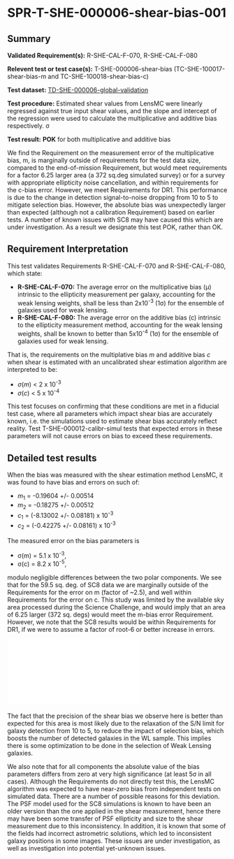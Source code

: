 # SPR-T-SHE-000006-shear-bias-001

## Summary

**Validated Requirement(s):** R-SHE-CAL-F-070, R-SHE-CAL-F-080

**Relevent test or test case(s):** T-SHE-000006-shear-bias (TC-SHE-100017-shear-bias-m and TC-SHE-100018-shear-bias-c)

**Test dataset:** [TD-SHE-000006-global-validation](TD-SHE-000006-global-validation.html)

**Test procedure:** Estimated shear values from LensMC were linearly regressed against true input shear values, and the slope and intercept of the regression were used to calculate the multiplicative and additive bias respectively. &sigma;

**Test result:** **POK** for both multiplicative and additive bias

We find the Requirement on the measurement error of the multiplicative bias, m, is marginally outside of requirements for the test data size, compared to the end-of-mission Requirement, but would meet requirements for a factor 6.25 larger area (a 372 sq.deg simulated survey) or for a survey with appropriate ellipticity noise cancellation, and within requirements for the c-bias error. However, we meet Requirements for DR1. This performance is due to the change in detection signal-to-noise dropping from 10 to 5 to mitigate selection bias. However, the absolute bias was unexpectedly larger than expected (although not a calibration Requirement) based on earlier tests. A number of known issues with SC8 may have caused this which are under investigation. As a result we designate this test POK, rather than OK.

## Requirement Interpretation

This test validates Requirements R-SHE-CAL-F-070 and R-SHE-CAL-F-080, which state:

* **R-SHE-CAL-F-070:** The average error on the multiplicative bias (&mu;) intrinsic to the ellipticity measurement per galaxy, accounting for the weak lensing weights, shall be less than 2x10<sup>-3</sup> (1&sigma;) for the ensemble of galaxies used for weak lensing.
* **R-SHE-CAL-F-080:** The average error on the additive bias (c) intrinsic to the ellipticity measurement method, accounting for the weak lensing weights, shall be known to better than 5x10<sup>-4</sup> (1&sigma;) for the ensemble of galaxies used for weak lensing.

That is, the requirements on the multiplative bias *m* and additive bias *c* when shear is estimated with an uncalibrated shear estimation algorithm are interpreted to be:

* *&sigma;*(*m*) < 2 x 10<sup>-3</sup>
* *&sigma;*(*c*) < 5 x 10<sup>-4</sup>

This test focuses on confirming that these conditions are met in a fiducial test case, where all parameters which impact shear bias are accurately known, i.e. the simulations used to estimate shear bias accurately reflect reality. Test T-SHE-000012-calibr-simul tests that expected errors in these parameters will not cause errors on bias to exceed these requirements.

## Detailed test results

When the bias was measured with the shear estimation method LensMC, it was found to have bias and errors on such of:

* *m*<sub>1</sub> = -0.19604 +/- 0.00514
* *m*<sub>2</sub> = -0.18275 +/- 0.00512
* *c*<sub>1</sub> = (-8.13002 +/- 0.08181) x 10<sup>-3</sup>
* *c*<sub>2</sub> = (-0.42275 +/- 0.08161) x 10<sup>-3</sup>

The measured error on the bias parameters is 

* &sigma;(m) = 5.1 x 10<sup>-3</sup>,
* &sigma;(c) = 8.2 x 10<sup>-5</sup>,

modulo negligible differences between the two polar components. We see that for the 59.5 sq. deg. of SC8 data we are marginally outside of the Requirements for the error on m (factor of ~2.5), and well within Requirements for the error on c. This study was limited by the available sky area processed during the Science Challenge, and would imply that an area of 6.25 larger (372 sq. degs) would meet the m-bias error Requirement.  However, we note that the SC8 results would be within Requirements for DR1, if we were to assume a factor of root-6 or better increase in errors. 

![Plot of shear bias errors compared to Requirements](images/plt_shear_bias_error.pdf "Shear Bias Error v. Requirements")

The fact that the precision of the shear bias we observe here is better than expected for this area is most likely due to the relaxation of the S/N limit for galaxy detection from 10 to 5, to reduce the impact of selection bias, which boosts the number of detected galaxies in the WL sample. This implies there is some optimization to be done in the selection of Weak Lensing galaxies.

We also note that for all components the absolute value of the bias parameters differs from zero at very high significance (at least 5σ in all cases). Although the Requirements do not directly test this, the LensMC algorithm was expected to have near-zero bias from independent tests on simulated data. There are a number of possible reasons for this deviation. The PSF model used for the SC8 simulations is known to have been an older version than the one applied in the shear measurement, hence there may have been some transfer of PSF ellipticity and size to the shear measurement due to this inconsistency. In addition, it is known that some of the fields had incorrect astrometric solutions, which led to inconsistent galaxy positions in some images. These issues are under investigation, as well as investigation into potential yet-unknown issues.
